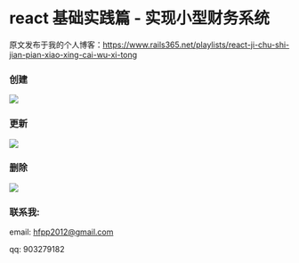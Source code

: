 # react 基础实践篇 - 实现小型财务系统

原文发布于我的个人博客：https://www.rails365.net/playlists/react-ji-chu-shi-jian-pian-xiao-xing-cai-wu-xi-tong

### 创建

![](https://rails365.oss-cn-shenzhen.aliyuncs.com/uploads/photo/image/576/2018/c2d19aff48690737a05f1538080d79c9.gif)

### 更新

![](https://rails365.oss-cn-shenzhen.aliyuncs.com/uploads/photo/image/577/2018/de22a5d4049323d97bfa6895f4d73131.gif)

### 删除

![](https://rails365.oss-cn-shenzhen.aliyuncs.com/uploads/photo/image/578/2018/49b15bc6dc471df20c09b877a2cdf244.gif)

### 联系我:

email: hfpp2012@gmail.com

qq: 903279182

